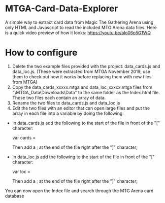 # MTGA-Card-Data-Explorer
A simple way to extract card data from Magic The Gathering Arena using only HTML and Javascript to read the included MTG Arena data files.
Here is a quick video preview of how it looks: https://youtu.be/aIo06p5G1WQ

# How to configure

1. Delete the two example files provided with the project: data_cards.js and data_loc.js. (These were extracted from MTGA November 2019, use them to check out how it works before replacing them with new files from MTGA)
2. Copy the data_cards_xxxxx.mtga and data_loc_xxxxx.mtga files from "\MTGA_Data\Downloads\Data" to the same folder as the Index.html file. These two files each contain an array of data.
3. Rename the two files to data_cards.js and data_loc.js
4. Edit the two files with an editor that can open large files and put the array in each file into a variable by doing the following:

- In data_cards.js add the following to the start of the file in front of the "[" character:

    var cards =
  
  Then add a ; at the end of the file right after the "]" character;
- In data_loc.js add the following to the start of the file in front of the "[" character:

    var loc =
  
  Then add a ; at the end of the file right after the "]" character;

You can now open the Index file and search through the MTG Arena card database
